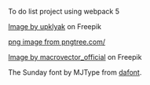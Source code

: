 To do list project using webpack 5

<a href="https://www.freepik.com/free-vector/realistic-3d-vector-cork-board-with-wood-frame_43314140.htm#query=corkboard&position=2&from_view=keyword&track=sph&uuid=6e1aa73c-0f01-4569-8c5d-b4fccc084c5d">Image by upklyak</a> on Freepik

<a href='https://pngtree.com/freepng/white-torn-paper-cut-text-box-collection_9073571.html'>png image from pngtree.com/</a>

<a href="https://www.freepik.com/free-vector/realistic-collection-different-red-office-pushpins-transparent-background-isolated-vector-illustration_57165458.htm#query=thumbtack%20png&position=7&from_view=keyword&track=ais_user&uuid=fe23b6d1-f762-4538-b11d-691a1c4ea68e">Image by macrovector_official</a> on Freepik

The Sunday font by MJType from <a href="https://www.dafont.com/the-sunday.font">dafont</a>.